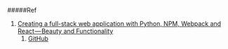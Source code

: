 #####Ref
1. [Creating a full-stack web application with Python, NPM, Webpack and React — Beauty and Functionality](https://codeburst.io/creating-a-full-stack-web-application-with-python-npm-webpack-and-react-beauty-and-495bfdf11841)
    1. [GitHub](https://github.com/angineering/FullStackTemplate/tree/master/fullstack_template/static)
